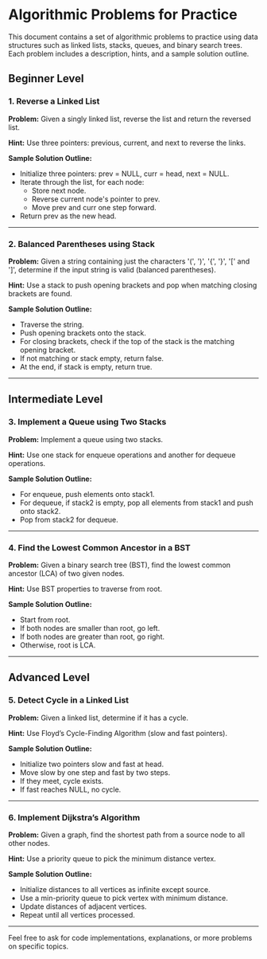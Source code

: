 # Algorithmic Problems for Practice

This document contains a set of algorithmic problems to practice using data structures such as linked lists, stacks, queues, and binary search trees. Each problem includes a description, hints, and a sample solution outline.

## Beginner Level

### 1. Reverse a Linked List
**Problem:** Given a singly linked list, reverse the list and return the reversed list.

**Hint:** Use three pointers: previous, current, and next to reverse the links.

**Sample Solution Outline:**
- Initialize three pointers: prev = NULL, curr = head, next = NULL.
- Iterate through the list, for each node:
  - Store next node.
  - Reverse current node's pointer to prev.
  - Move prev and curr one step forward.
- Return prev as the new head.

---

### 2. Balanced Parentheses using Stack
**Problem:** Given a string containing just the characters '(', ')', '{', '}', '[' and ']', determine if the input string is valid (balanced parentheses).

**Hint:** Use a stack to push opening brackets and pop when matching closing brackets are found.

**Sample Solution Outline:**
- Traverse the string.
- Push opening brackets onto the stack.
- For closing brackets, check if the top of the stack is the matching opening bracket.
- If not matching or stack empty, return false.
- At the end, if stack is empty, return true.

---

## Intermediate Level

### 3. Implement a Queue using Two Stacks
**Problem:** Implement a queue using two stacks.

**Hint:** Use one stack for enqueue operations and another for dequeue operations.

**Sample Solution Outline:**
- For enqueue, push elements onto stack1.
- For dequeue, if stack2 is empty, pop all elements from stack1 and push onto stack2.
- Pop from stack2 for dequeue.

---

### 4. Find the Lowest Common Ancestor in a BST
**Problem:** Given a binary search tree (BST), find the lowest common ancestor (LCA) of two given nodes.

**Hint:** Use BST properties to traverse from root.

**Sample Solution Outline:**
- Start from root.
- If both nodes are smaller than root, go left.
- If both nodes are greater than root, go right.
- Otherwise, root is LCA.

---

## Advanced Level

### 5. Detect Cycle in a Linked List
**Problem:** Given a linked list, determine if it has a cycle.

**Hint:** Use Floyd’s Cycle-Finding Algorithm (slow and fast pointers).

**Sample Solution Outline:**
- Initialize two pointers slow and fast at head.
- Move slow by one step and fast by two steps.
- If they meet, cycle exists.
- If fast reaches NULL, no cycle.

---

### 6. Implement Dijkstra’s Algorithm
**Problem:** Given a graph, find the shortest path from a source node to all other nodes.

**Hint:** Use a priority queue to pick the minimum distance vertex.

**Sample Solution Outline:**
- Initialize distances to all vertices as infinite except source.
- Use a min-priority queue to pick vertex with minimum distance.
- Update distances of adjacent vertices.
- Repeat until all vertices processed.

---

Feel free to ask for code implementations, explanations, or more problems on specific topics.
